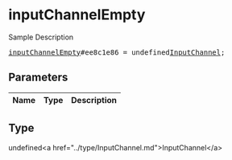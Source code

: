 # inputChannelEmpty

Sample Description

<pre>
<a href="../constructor/inputChannelEmpty.md">inputChannelEmpty</a>#ee8c1e86 = undefined<a href="../type/InputChannel.md">InputChannel</a>;
</pre>

## Parameters

| Name | Type | Description |
|------|:----:|-------------|

## Type

undefined&lt;a href=&#34;../type/InputChannel.md&#34;&gt;InputChannel&lt;/a&gt;
